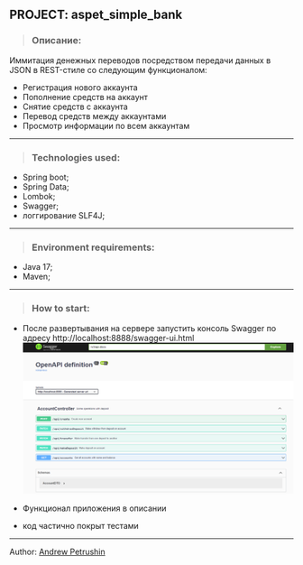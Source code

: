 ## PROJECT: aspet_simple_bank

>### Описание:
Иммитация денежных переводов посредством передачи данных в JSON в REST-стиле со следующим функционалом:
- Регистрация нового аккаунта
- Пополнение средств на аккаунт
- Снятие средств с аккаунта
- Перевод средств между аккаунтами
- Просмотр информации по всем аккаунтам
________________________________________________________________________
>### Technologies used:
  - Spring boot;
  - Spring Data;
  - Lombok;
  - Swagger;
  - логгирование SLF4J;
________________________________________________________________________
>### Environment requirements:
  - Java 17;
  - Maven;
________________________________________________________________________
>### How to start:
- После развертывания на сервере запустить консоль Swagger по адресу http://localhost:8888/swagger-ui.html
![Swagger_print.png](src%2Fmain%2Fresources%2Fstatic%2FSwagger_print.png)
- Функционал приложения в описании

- код частично покрыт тестами
________________________________________________________________________

Author: <a href="https://github.com/Futsey" title="Andrew Petrushin">Andrew Petrushin</a>